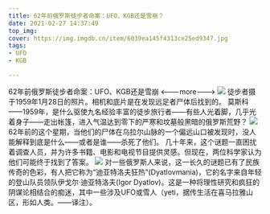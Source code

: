 ```yaml
---
title: 62年前俄罗斯徒步者命案：UFO、KGB还是雪崩？
date: 2021-02-27 14:37:49
top_img:
cover: https://img.imgdb.cn/item/6039ea145f4313ce25ed9347.jpg
tags:
- UFO
- KGB

---
```

62年前俄罗斯徒步者命案：UFO、KGB还是雪崩
<---more--->
![](https://img.imgdb.cn/item/6039ea145f4313ce25ed933e.jpg)
徒步者摄于1959年1月28日的照片。相机和底片是在发现远足者尸体后找到的。
莫斯科——1959年，是什么驱使九名经验丰富的徒步旅行者——有些人光着脚，几乎光着身子——走出帐篷，进入气温达到零下的严寒和坟墓般黑暗的俄罗斯荒野？
![](https://img.imgdb.cn/item/6039ea145f4313ce25ed9342.jpg)
62年前的这个星期，当他们的尸体在乌拉尔山脉的一个偏远山口被发现时，没人能解释到底是什么——或者是谁——杀死了他们。
几十年来，这个谜题一直困扰着调查人员，并为许多书籍、电影和电视节目提供灵感。但现在，两位科学家认为他们可能终于找到了答案。
![](https://img.imgdb.cn/item/6039ea145f4313ce25ed9347.jpg)
对一些俄罗斯人来说，这一长久的谜题已有了民族传奇的色彩，有人把它称为“迪亚特洛夫狂热”(Dyatlovmania)，它的名字来自年轻的登山队员领队伊戈尔·迪亚特洛夫(Igor Dyatlov)。这是一种将理性研究和疯狂的阴谋论相结合的痴迷，其中一些涉及UFO或雪人（yeti，据传生活在喜马拉雅山区，形如人类。——译注）。
